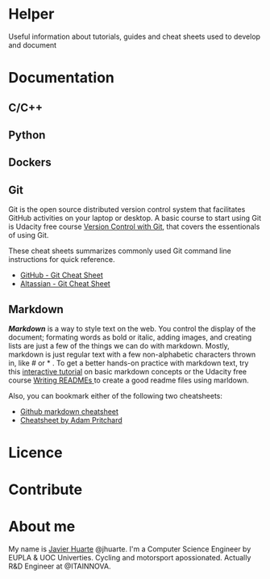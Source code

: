 # Helper
Useful information about tutorials, guides and cheat sheets used to develop and document

# Documentation

## C/C++

## Python

## Dockers

## Git
Git is the open source distributed version control system that facilitates GitHub activities on your laptop or desktop. A basic course to start using Git is Udacity free course [Version Control with Git](https://www.udacity.com/course/version-control-with-git--ud123), that covers the essentionals of using Git.

These cheat sheets summarizes commonly used Git command line instructions for quick reference.

* [GitHub - Git Cheat Sheet](https://training.github.com/downloads/github-git-cheat-sheet.pdf)
* [Altassian - Git Cheat Sheet](https://www.atlassian.com/dam/jcr:e7e22f25-bba2-4ef1-a197-53f46b6df4a5/SWTM-2088_Atlassian-Git-Cheatsheet.pdf)

## Markdown
_**Markdown**_ is a way to style text on the web. You control the display of the document; formating words as bold or italic, adding images, and creating lists are just a few of the things we can do with markdown. Mostly, markdown is just regular text with a few non-alphabetic characters thrown in, like # or * . To get a better hands-on practice with markdown text, try this [interactive tutorial](https://commonmark.org/help/tutorial/) on basic markdown concepts or the Udacity free course [Writing READMEs
](https://www.udacity.com/course/writing-readmes--ud777) to create a good readme files using marldown. 

Also, you can bookmark either of the following two cheatsheets:
* [Github markdown cheatsheet](https://guides.github.com/pdfs/markdown-cheatsheet-online.pdf)
* [Cheatsheet by Adam Pritchard](https://github.com/adam-p/markdown-here/wiki/Markdown-Cheatsheet)

# Licence

# Contribute

# About me
My name is [Javier Huarte](https://github.com/jhuarte) @jhuarte. I'm a Computer Science Engineer by EUPLA & UOC Univerties. Cycling and motorsport apossionated. Actually R&D Engineer at @ITAINNOVA.
